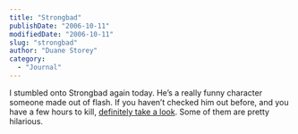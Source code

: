 ```yaml
---
title: "Strongbad"
publishDate: "2006-10-11"
modifiedDate: "2006-10-11"
slug: "strongbad"
author: "Duane Storey"
category:
  - "Journal"
---
```


I stumbled onto Strongbad again today. He’s a really funny character someone made out of flash. If you haven’t checked him out before, and you have a few hours to kill, [definitely take a look](http://www.homestarrunner.com/sbemail.html). Some of them are pretty hilarious.